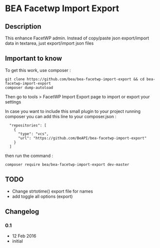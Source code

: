 # BEA Facetwp Import Export #

## Description ##

This enhance FacetWP admin. Instead of copy/paste json export/import data in textarea, just export/import json files

## Important to know ##

To get this work, use composer :

```
git clone https://github.com/bea/bea-facetwp-import-export && cd bea-facetwp-import-export
composer dump-autoload
```

Then go to tools > FacetWP Import Export page to import or export your settings

In case you want to include this small plugin to your project running composer you can add this line to your composer.json :

```
  "repositories": [
    {
      "type": "vcs",
      "url": "https://github.com/BeAPI/bea-facetwp-import-export"
    }
  ]
```

then run the command :

```
composer require bea/bea-facetwp-import-export dev-master
```

## TODO ##

* Change strtotime() export file for names
* add toggle all options (export)

## Changelog ##

### 0.1
* 12 Feb 2016
* initial
